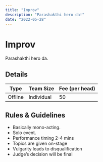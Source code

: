 ```yaml
---
title: "Improv"
description: "Parashakthi hero da!"
date: "2022-05-28"
---
```


# Improv

Parashakthi hero da.

## Details

| Type    | Team Size  | Fee (per head) |
| ------- | ---------- | -------------- |
| Offline | Individual | 50             |

## Rules & Guidelines

-   Basically mono-acting.
-   Solo event.
-   Performance timing 2-4 mins
-   Topics are given on-stage
-   Vulgarity leads to disqualification
-   Judge’s decision will be final

